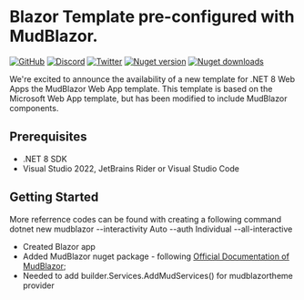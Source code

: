
# Blazor Template pre-configured with MudBlazor.

[![GitHub](httpsimg.shields.iogithublicensegarderobenmudblazorcolor=%23594ae2&style=flat-square)](httpsgithub.comGarderobenMudBlazor.TemplatesblobmasterLICENSE)
[![Discord](httpsimg.shields.iodiscord786656789310865418color=%237289da&label=Discord&logo=discord&logoColor=%237289da&style=flat-square)](httpsdiscord.ggmudblazor)
[![Twitter](httpsimg.shields.iotwitterfollowMudBlazorcolor=1DA1F2&label=Twitter&logo=Twitter&style=flat-square)](httpstwitter.comMudBlazor)
[![Nuget version](httpsimg.shields.ionugetvMudBlazor.Templatescolor=ff4081&label=nuget%20version&logo=nuget&style=flat-square)](httpswww.nuget.orgpackagesMudBlazor.Templates)
[![Nuget downloads](httpsimg.shields.ionugetdtMudBlazor.Templatescolor=ff4081&label=nuget%20downloads&logo=nuget&style=flat-square)](httpswww.nuget.orgpackagesMudBlazor.Templates)

We're excited to announce the availability of a new template for .NET 8 Web Apps the MudBlazor Web App template. This template is based on the Microsoft Web App template, but has been modified to include MudBlazor components.

## Prerequisites

- .NET 8 SDK
- Visual Studio 2022, JetBrains Rider or Visual Studio Code 

## Getting Started

More referrence codes can be found with creating a following command 
dotnet new mudblazor --interactivity Auto --auth Individual --all-interactive



- Created Blazor app
- Added MudBlazor nuget package - following [Official Documentation of MudBlazor](https://mudblazor.com/getting-started/installation#manual-install-add-font-and-style-references);
- Needed to add builder.Services.AddMudServices() for mudblazortheme provider